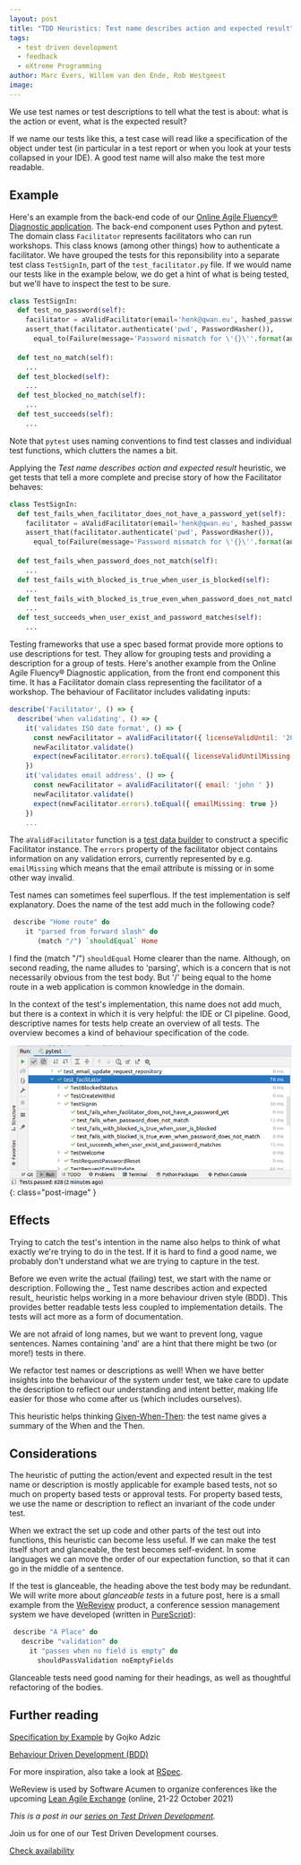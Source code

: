 ```yaml
---
layout: post
title: "TDD Heuristics: Test name describes action and expected result"
tags:
  - test driven development
  - feedback
  - eXtreme Programming
author: Marc Evers, Willem van den Ende, Rob Westgeest
image: 
---
```


We use test names or test descriptions to tell what the test is about: what is
the action or event, what is the expected result?

If we name our tests like this, a test case will read like a specification of
the object under test (in particular in a test report or when you look at your
tests collapsed in your IDE). A good test name will also make the test more
readable.

## Example

Here's an example from the back-end code of our [Online Agile Fluency®
Diagnostic application](/2020/09/25/hexagonal-frontend-example.html). The
back-end component uses Python and pytest. The domain class `Facilitator`
represents facilitators who can run workshops. This class knows (among other
things) how to authenticate a facilitator. We have grouped the tests for this
reponsibility into a separate test class `TestSignIn`, part of the
`test_facilitator.py` file. If we would name our tests like in the example
below, we do get a hint of what is being tested, but we'll have to inspect the
test to be sure.

```python
class TestSignIn:
  def test_no_password(self):
    facilitator = aValidFacilitator(email='henk@qwan.eu', hashed_password=None)
    assert_that(facilitator.authenticate('pwd', PasswordHasher()), 
      equal_to(Failure(message='Password mismatch for \'{}\''.format(anonymize('henk@qwan.eu')))))

  def test_no_match(self):
    ...
  def test_blocked(self):
    ...
  def test_blocked_no_match(self):
    ...
  def test_succeeds(self):
    ...
```

Note that `pytest` uses naming conventions to find test classes and individual
test functions, which clutters the names a bit.

Applying the _Test name describes action and expected result_ heuristic, we get tests that tell a more complete and precise story of how the Facilitator behaves:

```python
class TestSignIn:
  def test_fails_when_facilitator_does_not_have_a_password_yet(self):
    facilitator = aValidFacilitator(email='henk@qwan.eu', hashed_password=None)
    assert_that(facilitator.authenticate('pwd', PasswordHasher()), 
      equal_to(Failure(message='Password mismatch for \'{}\''.format(anonymize('henk@qwan.eu')))))

  def test_fails_when_password_does_not_match(self):
    ...
  def test_fails_with_blocked_is_true_when_user_is_blocked(self):
    ...
  def test_fails_with_blocked_is_true_even_when_password_does_not_match(self):
    ...
  def test_succeeds_when_user_exist_and_password_matches(self):
    ...
```

Testing frameworks that use a spec based format provide more options to use
descriptions for test. They allow for grouping tests and providing a
description for a group of tests. Here's another example from the Online Agile
Fluency® Diagnostic application, from the front end component this time. It has
a Facilitator domain class representing the facilitator of a workshop. The
behaviour of Facilitator includes validating inputs:

```js
describe('Facilitator', () => {
  describe('when validating', () => {
    it('validates ISO date format', () => {
      const newFacilitator = aValidFacilitator({ licenseValidUntil: '20 May 2020' })
      newFacilitator.validate()
      expect(newFacilitator.errors).toEqual({ licenseValidUntilMissing: true })
    })
    it('validates email address', () => {
      const newFacilitator = aValidFacilitator({ email: 'john ' })
      newFacilitator.validate()
      expect(newFacilitator.errors).toEqual({ emailMissing: true })
    })
    ...
```

The `aValidFacilitator` function is a [test data builder]() to construct a
specific Facilitator instance. The `errors` property of the facilitator object
contains information on any validation errors, currently represented by e.g.
`emailMissing` which means that the email attribute is missing or in some other
way invalid.

Test names can sometimes feel superflous. If the test implementation is self
explanatory. Does the name of the test add much in the following code?

```haskell
 describe "Home route" do
    it "parsed from forward slash" do
       (match "/") `shouldEqual` Home
```

I find the (match "/") `shouldEqual` Home clearer than the name. Although, on
second reading, the name alludes to 'parsing', which is a concern that is not
necessarily obvious from the test body. But '/' being equal to the home route in
a web application is common knowledge in the domain. 

In the context of the test's implementation, this name does not add much, but
there is a context in which it is very helpful: the IDE or CI pipeline. Good,
descriptive names for tests help create an overview of all tests. The overview
becomes a kind of behaviour specification of the code.

![IDE showing a list of successful tests, which reads as a kind of specification](/attachments/blogposts/2021/tdd/tests-as-spec-in-ide.png)
{: class="post-image" }

## Effects 

Trying to catch the test's intention in the name also helps to think of what
exactly we're trying to do in the test. If it is hard to find a good name, we
probably don't understand what we are trying to capture in the test.

Before we even write the actual (failing) test, we start with the name or
description. Following the _ Test name describes action and expected result_
heuristic helps working in a more behaviour driven style (BDD). This provides
better readable tests less coupled to implementation details. The tests will act
more as a form of documentation.

We are not afraid of long names, but we want to prevent long, vague sentences.
Names containing 'and' are a hint that there might be two (or more!) tests 
in there.

We refactor test names or descriptions as well! When we have better insights
into the behaviour of the system under test, we take care to update the
description to reflect our understanding and intent better, making life easier
for those who come after us (which includes ourselves).

This heuristic helps thinking [Given-When-Then](@@): the test name gives a
summary of the When and the Then.

## Considerations

The heuristic of putting the action/event and expected result in the test name
or description is mostly applicable for example based tests, not so much on
property based tests or approval tests. For property based tests, we use the
name or description to reflect an invariant of the code under test.

When we extract the set up code and other parts of the test out into functions,
this heuristic can become less useful. If we can make the test itself short and
glanceable, the test becomes self-evident. In some languages we can move the
order of our expectation function, so that it can go in the middle of a
sentence. 

If the test is glanceable, the heading above the test body may be redundant. We
will write more about _glanceable tests_ in a future post, here is a small
example from the [WeReview](https://wereviewhq.com) product, a conference
session management system we have developed (written in [PureScript](https://www.purescript.org/)):

```haskell
 describe "A Place" do
   describe "validation" do
     it "passes when no field is empty" do
       shouldPassValidation noEmptyFields
```

Glanceable tests need good naming for their headings, as well as thoughtful
refactoring of the bodies. 

## Further reading

[Specification by Example](https://gojko.net/books/specification-by-example/) by Gojko Adzic

[Behaviour Driven Development (BDD)](https://dannorth.net/introducing-bdd/)

For more inspiration, also take a look at [RSpec](http://rspec.info/).

WeReview is used by Software Acumen to organize conferences like the upcoming
[Lean Agile Exchange](https://www.leanagileexchange.net/) (online, 21-22 October
2021)

_This is a post in our [series on Test Driven Development](/blog-by-tag#tag-test-driven-development)._

<aside>
  <p>Join us for one of our Test Driven Development courses. 
  </p>
  <p><div>
    <a href="/training/test-driven-development">Check availability</a>
  </div></p>
</aside>

